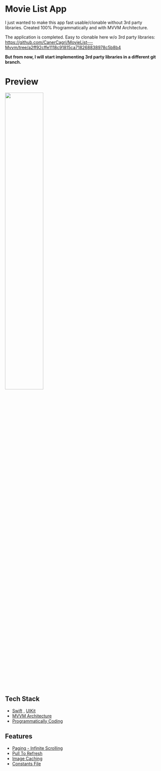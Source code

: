 # Movie List App
I just wanted to make this app fast usable/clonable without 3rd party libraries. Created 100% Programmatically and with MVVM Architecture.

The application is completed. Easy to clonable here w/o 3rd party libraries: https://github.com/CanerCagri/MovieList---Mvvm/tree/a2ff92cffe1118c91815ca718268838978c5b8b4

**But from now, I will start implementing 3rd party libraries in a different git branch.**

# Preview

[<img src="" width="50%">](https://user-images.githubusercontent.com/99286902/178115851-29108af8-a9ef-464a-8547-f891357854be.mp4)


## Tech Stack
* [Swift](https://developer.apple.com/swift) , [UIKit](https://developer.apple.com/documentation/uikit)
* [MVVM Architecture](https://developer.android.com/topic/architecture)
* [Programmatically Coding](https://www.hackingwithswift.com/read/8/2/building-a-uikit-user-interface-programmatically)


## Features
* [Paging - Infinite Scrolling](https://www.raywenderlich.com/5786-uitableview-infinite-scrolling-tutorial)
* [Pull To Refresh](https://cocoacasts.com/how-to-add-pull-to-refresh-to-a-table-view-or-collection-view)
* [Image Caching](https://developer.apple.com/documentation/uikit/views_and_controls/table_views/asynchronously_loading_images_into_table_and_collection_views)
* [Constants File](https://www.google.com/search?q=constants+file&oq=constants+file&aqs=chrome.0.0i19l7j69i61.2896j0j4&sourceid=chrome&ie=UTF-8)  
